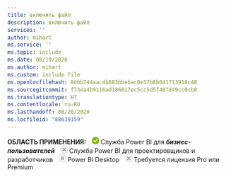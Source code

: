 ```yaml
---
title: включить файл
description: включить файл
services: ''
author: mihart
ms.service: ''
ms.topic: include
ms.date: 08/19/2020
ms.author: mihart
ms.custom: include file
ms.openlocfilehash: 8dbb744aac4b883bbebac0e37b8b041713918c48
ms.sourcegitcommit: f73ea4b9116ad186817ec5cc5d5f487d49cc0cb0
ms.translationtype: HT
ms.contentlocale: ru-RU
ms.lasthandoff: 08/20/2020
ms.locfileid: "88639159"
---
```

<Token>**ОБЛАСТЬ ПРИМЕНЕНИЯ:** ![да](media/yes.png)Служба Power BI для ***бизнес-пользователей*** ![нет](media/no.png)Служба Power BI для проектировщиков и разработчиков ![нет](media/no.png)Power BI Desktop ![нет](media/no.png)Требуется лицензия Pro или Premium </Token>